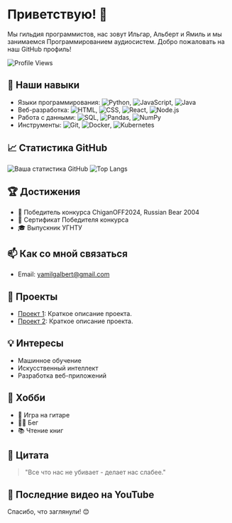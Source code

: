 # Приветствую! 👋

Мы гильдия программистов, нас зовут Ильгар, Альберт и Ямиль и мы занимаемся Программированием аудиосистем. Добро пожаловать на наш GitHub профиль!

![Profile Views](https://komarev.com/ghpvc/?username=ваш_username&color=brightgreen)

## 🔧 Наши навыки
- Языки программирования: ![Python](https://img.shields.io/badge/-Python-3776AB?style=flat&logo=python&logoColor=white), ![JavaScript](https://img.shields.io/badge/-JavaScript-F7DF1E?style=flat&logo=javascript&logoColor=black), ![Java](https://img.shields.io/badge/-Java-007396?style=flat&logo=java&logoColor=white)
- Веб-разработка: ![HTML](https://img.shields.io/badge/-HTML5-E34F26?style=flat&logo=html5&logoColor=white), ![CSS](https://img.shields.io/badge/-CSS3-1572B6?style=flat&logo=css3&logoColor=white), ![React](https://img.shields.io/badge/-React-61DAFB?style=flat&logo=react&logoColor=black), ![Node.js](https://img.shields.io/badge/-Node.js-339933?style=flat&logo=node.js&logoColor=white)
- Работа с данными: ![SQL](https://img.shields.io/badge/-SQL-4479A1?style=flat&logo=sql&logoColor=white), ![Pandas](https://img.shields.io/badge/-Pandas-150458?style=flat&logo=pandas&logoColor=white), ![NumPy](https://img.shields.io/badge/-NumPy-013243?style=flat&logo=numpy&logoColor=white)
- Инструменты: ![Git](https://img.shields.io/badge/-Git-F05032?style=flat&logo=git&logoColor=white), ![Docker](https://img.shields.io/badge/-Docker-2496ED?style=flat&logo=docker&logoColor=white), ![Kubernetes](https://img.shields.io/badge/-Kubernetes-326CE5?style=flat&logo=kubernetes&logoColor=white)

## 📈 Статистика GitHub
![Ваша статистика GitHub](https://github-readme-stats.vercel.app/api?username=maybenexttime1&show_icons=true&theme=radical)
![Top Langs](https://github-readme-stats.vercel.app/api/top-langs/?username=maybenexttime1&layout=compact&theme=radical)

## 🏆 Достижения
- 🥇 Победитель конкурса ChiganOFF2024, Russian Bear 2004
- 📜 Сертификат Победителя конкурса 
- 🎓 Выпускник УГНТУ

## 📫 Как со мной связаться
- Email: [yamilgalbert@gmail.com](mailto:yamilgalbert@gmail.com)


## 🌟 Проекты
- [Проект 1](https://github.com/ваш_username/проект_1): Краткое описание проекта.
- [Проект 2](https://github.com/ваш_username/проект_2): Краткое описание проекта.

## 💡 Интересы
- Машинное обучение
- Искусственный интеллект
- Разработка веб-приложений


## 🎨 Хобби
- 🎸 Игра на гитаре
- 🏃‍♂️ Бег
- 📚 Чтение книг

## 💬 Цитата
> "Все что нас не убивает - делает нас слабее."

## 🎥 Последние видео на YouTube
<!-- YouTube:START -->
<!-- YouTube:END -->

Спасибо, что заглянули! 😊
